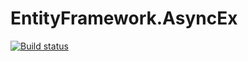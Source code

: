 # EntityFramework.AsyncEx

[![Build status](https://ci.appveyor.com/api/projects/status/rjbys2fb48nsxlr5?svg=true)](https://ci.appveyor.com/project/Kralizek/entityframework-asyncex)
